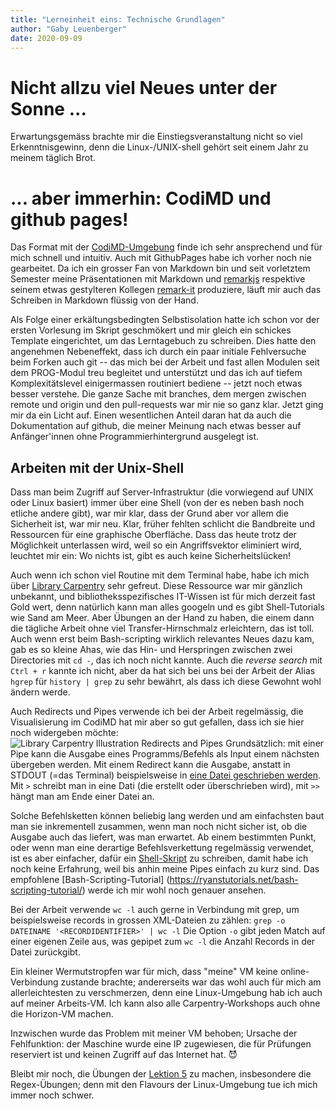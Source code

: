 ```yaml
---
title: "Lerneinheit eins: Technische Grundlagen"
author: "Gaby Leuenberger"
date: 2020-09-09
---
```

# Nicht allzu viel Neues unter der Sonne ...
Erwartungsgemäss brachte mir die Einstiegsveranstaltung nicht so viel
Erkenntnisgewinn, denn die Linux-/UNIX-shell gehört seit einem Jahr zu
meinem täglich Brot.

# ... aber immerhin: CodiMD und github pages!
Das Format mit der
[CodiMD-Umgebung](https://pad.gwdg.de/0aeVcWNyS7mGcJ6VFA-jSQ?view)
finde ich sehr ansprechend und für mich schnell und intuitiv. Auch mit
GithubPages habe ich vorher noch nie gearbeitet. Da ich ein
grosser Fan von Markdown bin und seit vorletztem Semester meine
Präsentationen mit Markdown und [remarkjs](https://remarkjs.com/)
respektive seinem etwas gestylteren Kollegen
[remark-it](https://remark-it.now.sh/index-en_US.html) produziere,
läuft mir auch das Schreiben in Markdown flüssig von der Hand.

Als Folge einer erkältungsbedingten Selbstisolation hatte ich schon
vor der ersten Vorlesung im Skript geschmökert und mir gleich ein
schickes Template eingerichtet, um das Lerntagebuch zu schreiben. Dies
hatte den angenehmen Nebeneffekt, dass ich durch ein paar initiale
Fehlversuche beim Forken auch git -- das mich bei der Arbeit und fast
allen Modulen seit dem PROG-Modul treu begleitet und unterstützt und
das ich auf tiefem Komplexitätslevel einigermassen routiniert bediene --
jetzt noch etwas besser verstehe. Die ganze Sache mit branches, dem mergen
zwischen remote und origin und den pull-requests war mir nie so ganz
klar.
Jetzt ging mir da ein Licht auf.
Einen wesentlichen Anteil daran hat da auch die Dokumentation auf
github, die meiner Meinung nach etwas besser auf Anfänger'innen ohne
Programmierhintergrund ausgelegt ist.

## Arbeiten mit der Unix-Shell
Dass man beim Zugriff auf Server-Infrastruktur (die vorwiegend auf UNIX oder Linux basiert) immer über eine Shell (von der es neben bash noch etliche andere gibt), war mir klar, dass der Grund aber vor allem die Sicherheit ist, war mir neu. Klar, früher fehlten schlicht die Bandbreite und Ressourcen für eine graphische Oberfläche. Dass das heute trotz der Möglichkeit unterlassen wird, weil so ein Angriffsvektor eliminiert wird, leuchtet mir ein: Wo nichts ist, gibt es auch keine Sicherheitslücken!

Auch wenn ich schon viel Routine mit dem Terminal habe, habe ich mich
über [Library
Carpentry](https://librarycarpentry.org/) sehr gefreut. Diese Ressource war mir
gänzlich unbekannt, und bibliotheksspezifisches IT-Wissen ist für mich
derzeit fast Gold wert, denn natürlich kann man alles googeln und es
gibt Shell-Tutorials wie Sand am Meer. Aber Übungen an der Hand zu
haben, die einem dann die tägliche Arbeit ohne viel
Transfer-Hirnschmalz erleichtern, das ist toll. Auch wenn erst beim
Bash-scripting wirklich relevantes Neues dazu kam, gab es so kleine
Ahas, wie das Hin- und Herspringen zwischen zwei Directories mit `cd
-`, das ich noch nicht kannte. Auch die *reverse search* mit `Ctrl +
r` kannte ich nicht, aber da hat sich bei uns bei der Arbeit der Alias
`hgrep` für `history | grep` zu sehr bewährt, als dass ich diese
Gewohnt wohl ändern werde.

Auch Redirects und Pipes verwende ich bei der Arbeit regelmässig, die
Visualisierung im CodiMD hat mir aber so gut gefallen, dass ich sie
hier noch widergeben möchte:
![Library Carpentry Illustration Redirects and Pipes](https://librarycarpentry.org/lc-shell/fig/redirects-and-pipes.png)
Grundsätzlich: mit einer Pipe kann die Ausgabe eines Programms/Befehls als Input einem nächsten übergeben werden. Mit einem Redirect kann die Ausgabe, anstatt in STDOUT (=das Terminal) beispielsweise in [eine Datei geschrieben werden](https://librarycarpentry.org/lc-shell/05-counting-mining/index.html#appending-to-a-file). Mit `>` schreibt man in eine Dati (die erstellt oder überschrieben wird), mit `>>` hängt man am Ende einer Datei an.

Solche Befehlsketten können beliebig lang werden und am einfachsten baut man sie inkrementell zusammen, wenn man noch nicht sicher ist, ob die Ausgabe auch das liefert, was man erwartet. Ab einem bestimmten Punkt, oder wenn man eine derartige Befehlsverkettung regelmässig verwendet, ist es aber einfacher, dafür ein [Shell-Skript](https://librarycarpentry.org/lc-shell/04-loops/index.html#running-the-loop-from-a-bash-script) zu schreiben, damit habe ich noch keine Erfahrung, weil bis anhin meine Pipes einfach zu kurz sind. Das empfohlene [Bash-Scripting-Tutorial] (https://ryanstutorials.net/bash-scripting-tutorial/) werde ich mir wohl noch genauer ansehen.

Bei der Arbeit verwende `wc -l` auch gerne in Verbindung mit grep, um
beispielsweise records in grossen XML-Dateien zu zählen:
```grep -o DATEINAME '<RECORDIDENTIFIER>' | wc -l```
Die Option `-o` gibt jeden Match auf einer eigenen Zeile aus, was
gepipet zum `wc -l` die Anzahl Records in der Datei zurückgibt.

Ein kleiner Wermutstropfen war für mich, dass "meine" VM keine
online-Verbindung zustande brachte; andererseits war das wohl auch für
mich am allerleichtesten zu verschmerzen, denn eine Linux-Umgebung hab
ich auch auf meiner Arbeits-VM. Ich kann also alle Carpentry-Workshops
auch ohne die Horizon-VM machen.

Inzwischen wurde das Problem mit meiner VM behoben; Ursache der
Fehlfunktion: der Maschine wurde eine IP zugewiesen, die für Prüfungen
reserviert ist und keinen Zugriff auf das Internet hat. &#x1F608;

Bleibt mir noch, die Übungen der [Lektion
5](https://librarycarpentry.org/lc-shell/05-counting-mining/index.html)
zu machen, insbesondere die Regex-Übungen; denn mit den Flavours der
Linux-Umgebung tue ich mich immer noch schwer.
